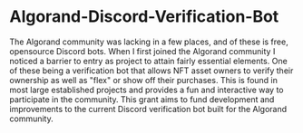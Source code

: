 # Algorand-Discord-Verification-Bot
 The Algorand community was lacking in a few places, and of these is free, opensource Discord bots. When I first joined the Algorand community I noticed a barrier to entry as project to attain fairly essential elements. One of these being a verification bot that allows NFT asset owners to verify their ownership as well as "flex" or show off their purchases. This is found in most large established projects and provides a fun and interactive way to participate in the community. This grant aims to fund development and improvements to the current Discord verification bot built for the Algorand community. 
